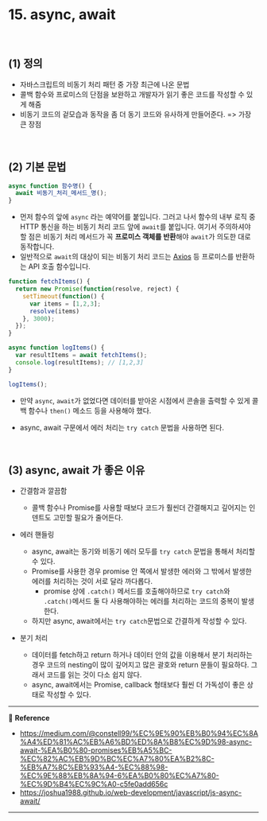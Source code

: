 # 15. async, await

<br>

## (1) 정의

- 자바스크립트의 비동기 처리 패턴 중 가장 최근에 나온 문법
- 콜백 함수와 프로미스의 단점을 보완하고 개발자가 읽기 좋은 코드를 작성할 수 있게 해줌
- 비동기 코드의 겉모습과 동작을 좀 더 동기 코드와 유사하게 만들어준다. => 가장 큰 장점

<br>

## (2) 기본 문법

```js
async function 함수명() {
  await 비동기_처리_메서드_명();
}
```

- 먼저 함수의 앞에 `async` 라는 예약어를 붙입니다. 그러고 나서 함수의 내부 로직 중 HTTP 통신을 하는 비동기 처리 코드 앞에 `await`를 붙입니다. 여기서 주의하셔야 할 점은 비동기 처리 메서드가 꼭 **프로미스 객체를 반환**해야 `await`가 의도한 대로 동작합니다.
- 일반적으로 `await`의 대상이 되는 비동기 처리 코드는 [Axios](https://github.com/axios/axios) 등 프로미스를 반환하는 API 호출 함수입니다.

```js
function fetchItems() {
  return new Promise(function(resolve, reject) {
    setTimeout(function() {
      var items = [1,2,3];
      resolve(items)
    }, 3000);
  });
}

async function logItems() {
  var resultItems = await fetchItems();
  console.log(resultItems); // [1,2,3]
}

logItems();
```

- 만약 `async`, `await`가 없었다면 데이터를 받아온 시점에서 콘솔을 출력할 수 있게 콜백 함수나 `then()` 메소드 등을 사용해야 했다.

- async, await 구문에서 에러 처리는 `try catch` 문법을 사용하면 된다.

<br>

## (3) async, await 가 좋은 이유

- 간결함과 깔끔함
  - 콜백 함수나 Promise를 사용할 때보다 코드가 훨씬더 간결해지고 깊어지는 인덴트도 고민할 필요가 줄어든다.
- 에러 핸들링
  - async, await는 동기와 비동기 에러 모두를 `try catch` 문법을 통해서 처리할 수 있다.
  - Promise를 사용한 경우 promise 안 쪽에서 발생한 에러와 그 밖에서 발생한 에러를 처리하는 것이 서로 달라 까다롭다.
    - promise 상에 `.catch()` 메서드를 호출해야하므로 `try catch`와 `.catch()`메서드 둘 다 사용해야하는 에러를 처리하는 코드의 중복이 발생한다.
  - 하지만 async, await에서는 `try catch`문법으로 간결하게 작성할 수 있다.

- 분기 처리
  - 데이터를 fetch하고 return 하거나 데이터 안의 값을 이용해서 분기 처리하는 경우 코드의 nesting이 많이 깊어지고 많은 괄호와 return 문들이 필요하다. 그래서 코드를 읽는 것이 다소 쉽지 않다.
  - async, await에서는 Promise, callback 형태보다 훨씬 더 가독성이 좋은 상태로 작성할 수 있다.

---

:page_facing_up: <b>Reference</b>

- https://medium.com/@constell99/%EC%9E%90%EB%B0%94%EC%8A%A4%ED%81%AC%EB%A6%BD%ED%8A%B8%EC%9D%98-async-await-%EA%B0%80-promises%EB%A5%BC-%EC%82%AC%EB%9D%BC%EC%A7%80%EA%B2%8C-%EB%A7%8C%EB%93%A4-%EC%88%98-%EC%9E%88%EB%8A%94-6%EA%B0%80%EC%A7%80-%EC%9D%B4%EC%9C%A0-c5fe0add656c
- https://joshua1988.github.io/web-development/javascript/js-async-await/

---


